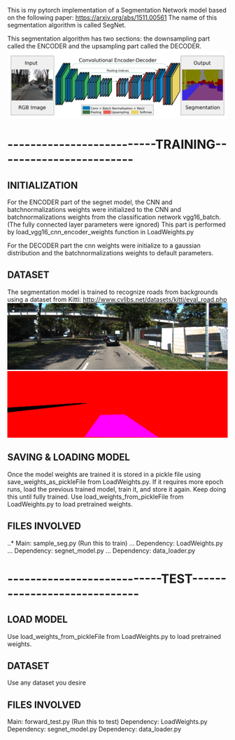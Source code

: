 This is my pytorch implementation of a Segmentation Network model based on the following paper:
https://arxiv.org/abs/1511.00561  The name of this segmentation algorithm is called SegNet.

This segmentation algorithm has two sections: the downsampling part called the ENCODER and the upsampling part called the DECODER.
![alt text](README_Images/Segnet.png "Description goes here")

# --------------------------TRAINING------------------------

## INITIALIZATION

For the ENCODER part of the segnet model, the CNN and batchnormalizations weights were initialized to the CNN and
batchnormalizations weights from the classification network vgg16_batch. (The fully connected layer parameters were ignored)
This part is performed by load_vgg16_cnn_encoder_weights function in LoadWeights.py

For the DECODER part the cnn weights were initialize to a gaussian distribution and the batchnormalizations weights to default
parameters. 

## DATASET

The segmentation model is trained to recognize roads from backgrounds using a dataset from Kitti:
http://www.cvlibs.net/datasets/kitti/eval_road.php
![alt text](README_Images/um_000006.png "Description goes here")
![alt text](README_Images/um_lane_000006.png "Description goes here")

## SAVING & LOADING MODEL
Once the model weights are trained it is stored in a pickle file using save_weights_as_pickleFile from LoadWeights.py. If it requires
more epoch runs, load the previous trained model, train it, and store it again. Keep doing this until fully trained. Use
load_weights_from_pickleFile from LoadWeights.py to load pretrained weights.

## FILES INVOLVED
..* Main: sample_seg.py (Run this to train)
... Dependency: LoadWeights.py
... Dependency: segnet_model.py
... Dependency: data_loader.py

# ---------------------------TEST-----------------------------

## LOAD MODEL
Use load_weights_from_pickleFile from LoadWeights.py to load pretrained weights.

## DATASET
Use any dataset you desire

## FILES INVOLVED
Main: forward_test.py (Run this to test)
Dependency: LoadWeights.py
Dependency: segnet_model.py
Dependency: data_loader.py


